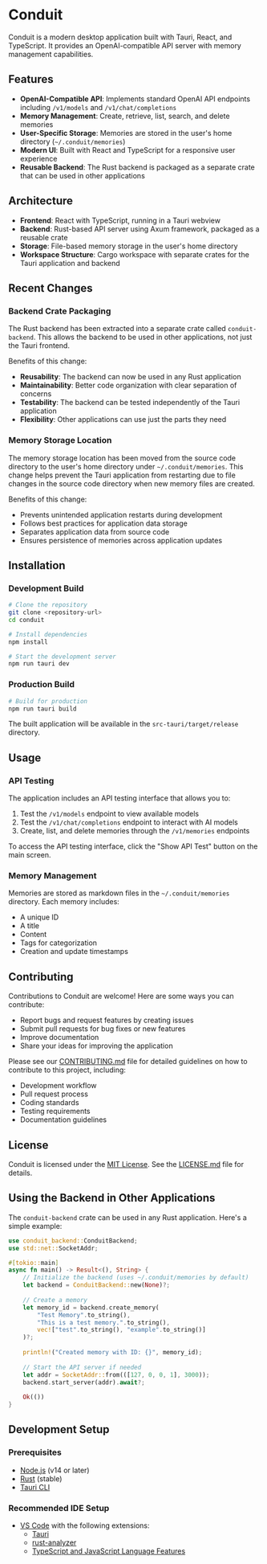 # Conduit

Conduit is a modern desktop application built with Tauri, React, and TypeScript. It provides an OpenAI-compatible API server with memory management capabilities.

## Features

- **OpenAI-Compatible API**: Implements standard OpenAI API endpoints including `/v1/models` and `/v1/chat/completions`
- **Memory Management**: Create, retrieve, list, search, and delete memories
- **User-Specific Storage**: Memories are stored in the user's home directory (`~/.conduit/memories`)
- **Modern UI**: Built with React and TypeScript for a responsive user experience
- **Reusable Backend**: The Rust backend is packaged as a separate crate that can be used in other applications

## Architecture

- **Frontend**: React with TypeScript, running in a Tauri webview
- **Backend**: Rust-based API server using Axum framework, packaged as a reusable crate
- **Storage**: File-based memory storage in the user's home directory
- **Workspace Structure**: Cargo workspace with separate crates for the Tauri application and backend

## Recent Changes

### Backend Crate Packaging

The Rust backend has been extracted into a separate crate called `conduit-backend`. This allows the backend to be used in other applications, not just the Tauri frontend.

Benefits of this change:

- **Reusability**: The backend can now be used in any Rust application
- **Maintainability**: Better code organization with clear separation of concerns
- **Testability**: The backend can be tested independently of the Tauri application
- **Flexibility**: Other applications can use just the parts they need

### Memory Storage Location

The memory storage location has been moved from the source code directory to the user's home directory under `~/.conduit/memories`. This change helps prevent the Tauri application from restarting due to file changes in the source code directory when new memory files are created.

Benefits of this change:

- Prevents unintended application restarts during development
- Follows best practices for application data storage
- Separates application data from source code
- Ensures persistence of memories across application updates

## Installation

### Development Build

```bash
# Clone the repository
git clone <repository-url>
cd conduit

# Install dependencies
npm install

# Start the development server
npm run tauri dev
```

### Production Build

```bash
# Build for production
npm run tauri build
```

The built application will be available in the `src-tauri/target/release` directory.

## Usage

### API Testing

The application includes an API testing interface that allows you to:

1. Test the `/v1/models` endpoint to view available models
2. Test the `/v1/chat/completions` endpoint to interact with AI models
3. Create, list, and delete memories through the `/v1/memories` endpoints

To access the API testing interface, click the "Show API Test" button on the main screen.

### Memory Management

Memories are stored as markdown files in the `~/.conduit/memories` directory. Each memory includes:

- A unique ID
- A title
- Content
- Tags for categorization
- Creation and update timestamps

## Contributing

Contributions to Conduit are welcome! Here are some ways you can contribute:

- Report bugs and request features by creating issues
- Submit pull requests for bug fixes or new features
- Improve documentation
- Share your ideas for improving the application

Please see our [CONTRIBUTING.md](CONTRIBUTING.md) file for detailed guidelines on how to contribute to this project, including:

- Development workflow
- Pull request process
- Coding standards
- Testing requirements
- Documentation guidelines

## License

Conduit is licensed under the [MIT License](LICENSE.md). See the [LICENSE.md](LICENSE.md) file for details.

## Using the Backend in Other Applications

The `conduit-backend` crate can be used in any Rust application. Here's a simple example:

```rust
use conduit_backend::ConduitBackend;
use std::net::SocketAddr;

#[tokio::main]
async fn main() -> Result<(), String> {
    // Initialize the backend (uses ~/.conduit/memories by default)
    let backend = ConduitBackend::new(None)?;
    
    // Create a memory
    let memory_id = backend.create_memory(
        "Test Memory".to_string(),
        "This is a test memory.".to_string(),
        vec!["test".to_string(), "example".to_string()]
    )?;
    
    println!("Created memory with ID: {}", memory_id);
    
    // Start the API server if needed
    let addr = SocketAddr::from(([127, 0, 0, 1], 3000));
    backend.start_server(addr).await?;
    
    Ok(())
}
```

## Development Setup

### Prerequisites

- [Node.js](https://nodejs.org/) (v14 or later)
- [Rust](https://www.rust-lang.org/tools/install) (stable)
- [Tauri CLI](https://tauri.app/v1/guides/getting-started/prerequisites)

### Recommended IDE Setup

- [VS Code](https://code.visualstudio.com/) with the following extensions:
  - [Tauri](https://marketplace.visualstudio.com/items?itemName=tauri-apps.tauri-vscode)
  - [rust-analyzer](https://marketplace.visualstudio.com/items?itemName=rust-lang.rust-analyzer)
  - [TypeScript and JavaScript Language Features](https://marketplace.visualstudio.com/items?itemName=vscode.typescript-language-features)
